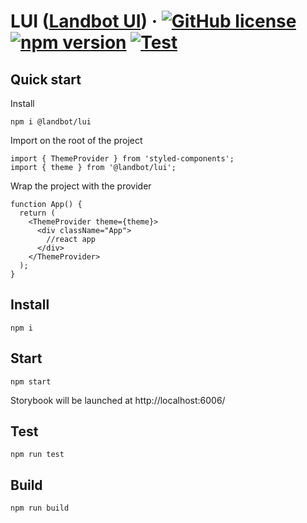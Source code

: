# LUI ([Landbot UI](https://landbot.io/)) &middot; [![GitHub license](https://img.shields.io/badge/license-MIT-blue.svg)](https://github.com/landbot-org/lui/blob/main/LICENSE) [![npm version](https://img.shields.io/npm/v/@landbot/lui)](https://www.npmjs.com/package/@landbot/lui) [![Test](https://github.com/landbot-org/lui/actions/workflows/tests.yml/badge.svg)](https://github.com/landbot-org/lui/actions/workflows/tests.yml)

## Quick start

Install

```
npm i @landbot/lui
```

Import on the root of the project

```
import { ThemeProvider } from 'styled-components';
import { theme } from '@landbot/lui';
```

Wrap the project with the provider

```
function App() {
  return (
    <ThemeProvider theme={theme}>
      <div className="App">
        //react app
      </div>
    </ThemeProvider>
  );
}
```

## Install

```
npm i
```

## Start

```
npm start
```

Storybook will be launched at http://localhost:6006/

## Test

```
npm run test
```

## Build

```
npm run build
```
